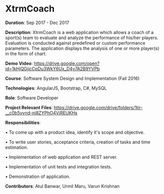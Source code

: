 # XtrmCoach

__Duration__: Sep 2017 - Dec 2017

__Description__: XtrmCoach is a web application which allows a coach of a sport(s) team to evaluate and analyze the performance of his/her players. Evaluation is conducted against predefined or custom performance parameters. The application displays the analysis of one or more player(s) in the form of chart.

__Demo Video__: https://drive.google.com/open?id=1kHjQGjicCpDu3WkY6Ux_D4y7A2B9YVPb

__Course__: Software System Design and Implementation (Fall 2016)

__Technologies__: AngularJS, Bootstrap, C#, MySQL

__Role__: Software Developer

__Project Relevant Files__: https://drive.google.com/drive/folders/1tir-__c0b5vynd-ni8ZYPhO4ViREUKHs

__Responsibilities__:

• To come up with a product idea, identify it's scope and objective.

• To write user stories, acceptance criteria, creation of tasks and time estimation.

• Implementation of web application and REST server.

• Implementation of unit tests and integration tests.

• Demonstration of application.


__Contributors__: Atul Banwar, Urmil Maru, Varun Krishnan

